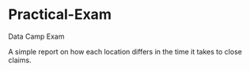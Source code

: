 # Practical-Exam
Data Camp Exam

A simple report on how each location differs in the time it takes to close claims.
